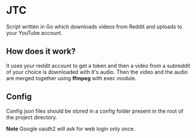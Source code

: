 # JTC
Script written in Go which downloads videos from Reddit and uploads to your YouTube account.

## How does it work?
It uses your reddit account to get a token and then a video from a subreddit of your choice is downloaded with it's audio. 
Then the video and the audio are merged together using **ffmpeg** with exec module.

## Config
Config json files should be stored in a config folder present in the root of the project directory. 

**Note** 
Google oauth2 will ask for web login only once.
